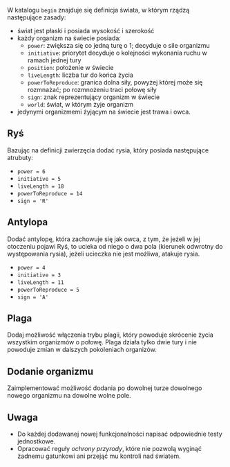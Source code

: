 
W katalogu `begin` znajduje się definicja świata, w którym rządzą następujące zasady:
* świat jest płaski i posiada wysokość i szerokość
* każdy organizm na świecie posiada: 
    * `power`: zwiększa się co jedną turę o 1; decyduje o sile organizmu
    * `initiative`: priorytet decyduje o  kolejności wykonania ruchu w ramach jednej tury
    * `position`: położenie w świecie
    * `liveLength`: liczba tur do końca życia
    * `powerToReproduce`: granica dolna siły, powyżej której może się rozmnażać; po rozmnożeniu traci połowę siły
    * `sign`: znak reprezentujący organizm w świecie
    * `world`: świat, w którym żyje organizm
* jedynymi organizmemi żyjącym na świecie jest trawa i owca.

## Ryś 
Bazując na definicji zwierzęcia dodać rysia, który posiada następujące atrubuty:
* `power = 6`
* `initiative = 5`
* `liveLength = 18`
* `powerToReproduce = 14`
* `sign = 'R'`


## Antylopa
Dodać antylopę, która zachowuje się jak owca, z tym, że jeżeli w jej otoczeniu pojawi Ryś, to ucieka od niego o dwa pola (kierunek odwrotny do występowania rysia), jeżeli ucieczka nie jest możliwa, atakuje rysia.
* `power = 4`
* `initiative = 3`
* `liveLength = 11`
* `powerToReproduce = 5`
* `sign = 'A'`


## Plaga
Dodaj możliwość włączenia trybu plagii, który powoduje skrócenie życia wszystkim organizmów o połowę. Plaga działa tylko dwie tury i nie powoduje zmian w dalszych pokoleniach organizów.

## Dodanie organizmu
Zaimplementować możliwość dodania po dowolnej turze dowolnego nowego organizmu na dowolne wolne pole.

## Uwaga
- Do każdej dodawanej nowej funkcjonalności napisać odpowiednie testy jednostkowe.
- Opracować reguły *ochrony przyrody*, które nie pozwolą wyginąć żadnemu gatunkowi ani przejąć mu kontroli nad światem.


